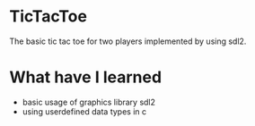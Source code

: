 # TicTacToe
The basic tic tac toe for two players implemented by using sdl2.

# What have I learned
  - basic usage of graphics library sdl2
  - using userdefined data types in c
